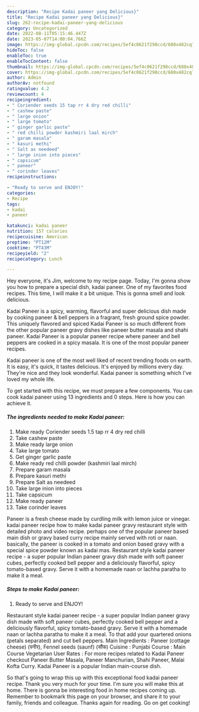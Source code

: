```yaml
---
description: "Recipe Kadai paneer yang Delicious}"
title: "Recipe Kadai paneer yang Delicious}"
slug: 262-recipe-kadai-paneer-yang-delicious
category: Uncategorized
date: 2022-08-11T05:15:46.447Z
date: 2023-05-07T14:00:04.766Z
image: https://img-global.cpcdn.com/recipes/5ef4c0621f298ccd/680x482cq70/kadai-paneer-recipe-main-photo.jpg
hideToc: false
enableToc: true
enableTocContent: false
thumbnail: https://img-global.cpcdn.com/recipes/5ef4c0621f298ccd/680x482cq70/kadai-paneer-recipe-main-photo.jpg
cover: https://img-global.cpcdn.com/recipes/5ef4c0621f298ccd/680x482cq70/kadai-paneer-recipe-main-photo.jpg
author: Admin
authorAv: notfound
ratingvalue: 4.2
reviewcount: 4
recipeingredient:
- " Coriender seeds 15 tap rr 4 dry red chilli"
- " cashew paste"
- " large onion"
- " large tomato"
- " ginger garlic paste"
- " red chilli powder kashmiri laal mirch"
- " garam masala"
- " kasuri methi"
- " Salt as needeed"
- " large inion into pieces"
- " capsicum"
- " paneer"
- " corinder leaves"
recipeinstructions:

- "Ready to serve and ENJOY!"
categories:
- Recipe
tags:
- kadai
- paneer

katakunci: kadai paneer 
nutrition: 157 calories
recipecuisine: American
preptime: "PT12M"
cooktime: "PT43M"
recipeyield: "2"
recipecategory: Lunch

---
```



Hey everyone, it's Jim, welcome to my recipe page. Today, I'm gonna show you how to prepare a special dish, kadai paneer. One of my favorites food recipes. This time, I will make it a bit unique. This is gonna smell and look delicious.

Kadai Paneer is a spicy, warming, flavorful and super delicious dish made by cooking paneer &amp; bell peppers in a fragrant, fresh ground spice powder. This uniquely flavored and spiced Kadai Paneer is so much different from the other popular paneer gravy dishes like paneer butter masala and shahi paneer. Kadai Paneer is a popular paneer recipe where paneer and bell peppers are cooked in a spicy masala. It is one of the most popular paneer recipes.

Kadai paneer is one of the most well liked of recent trending foods on earth. It is easy, it's quick, it tastes delicious. It's enjoyed by millions every day. They're nice and they look wonderful. Kadai paneer is something which I've loved my whole life.


To get started with this recipe, we must prepare a few components. You can cook kadai paneer using 13 ingredients and 0 steps. Here is how you can achieve it.

<!--inarticleads1-->

##### The ingredients needed to make Kadai paneer:

1. Make ready  Coriender seeds 1.5 tap rr 4 dry red chilli
1. Take  cashew paste
1. Make ready  large onion
1. Take  large tomato
1. Get  ginger garlic paste
1. Make ready  red chilli powder (kashmiri laal mirch)
1. Prepare  garam masala
1. Prepare  kasuri methi
1. Prepare  Salt as needeed
1. Take  large inion into pieces
1. Take  capsicum
1. Make ready  paneer
1. Take  corinder leaves


Paneer is a fresh cheese made by curdling milk with lemon juice or vinegar. kadai paneer recipe how to make kadai paneer gravy restaurant style with detailed photo and video recipe. perhaps one of the popular paneer based main dish or gravy based curry recipe mainly served with roti or naan. basically, the paneer is cooked in a tomato and onion based gravy with a special spice powder known as kadai mas. Restaurant style kadai paneer recipe - a super popular Indian paneer gravy dish made with soft paneer cubes, perfectly cooked bell pepper and a deliciously flavorful, spicy tomato-based gravy. Serve it with a homemade naan or lachha paratha to make it a meal. 

<!--inarticleads2-->

##### Steps to make Kadai paneer:


1. Ready to serve and ENJOY!

Restaurant style kadai paneer recipe - a super popular Indian paneer gravy dish made with soft paneer cubes, perfectly cooked bell pepper and a deliciously flavorful, spicy tomato-based gravy. Serve it with a homemade naan or lachha paratha to make it a meal. To that add your quartered onions (petals separated) and cut bell peppers. Main Ingredients : Paneer (cottage cheese) (पनीर), Fennel seeds (saunf) (सौंफ) Cuisine : Punjabi Course : Main Course Vegetarian User Rates : For more recipes related to Kadai Paneer checkout Paneer Butter Masala, Paneer Manchurian, Shahi Paneer, Malai Kofta Curry. Kadai Paneer is a popular Indian main-course dish. 

So that's going to wrap this up with this exceptional food kadai paneer recipe. Thank you very much for your time. I'm sure you will make this at home. There is gonna be interesting food in home recipes coming up. Remember to bookmark this page on your browser, and share it to your family, friends and colleague. Thanks again for reading. Go on get cooking!

